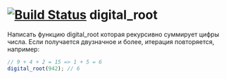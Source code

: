 [![Build Status](https://travis-ci.org/ivanStraltsou/code-wars.svg?branch=master)](https://travis-ci.org/ivanStraltsou/code-wars)
digital_root
================

Написать функцию digital_root которая рекурсивно суммирует цифры числа. Если получается двузначное и более,
итерация повторяется, например:

```javascript
// 9 + 4 + 2 = 15 => 1 + 5 = 6
digital_root(942); // 6
```
